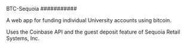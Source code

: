 BTC-Sequoia
###########

A web app for funding individual University accounts using bitcoin.

Uses the Coinbase API and the guest deposit feature of Sequoia Retail Systems,
Inc.
